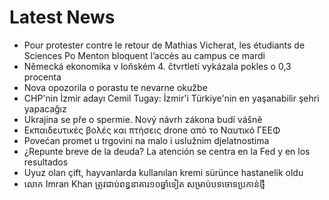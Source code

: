 # Latest News
-  Pour protester contre le retour de Mathias Vicherat, les étudiants de Sciences Po Menton bloquent l’accès au campus ce mardi
-  Německá ekonomika v loňském 4. čtvrtletí vykázala pokles o 0,3 procenta
-  Nova opozorila o porastu te nevarne okužbe
-  CHP'nin İzmir adayı Cemil Tugay: İzmir'i Türkiye'nin en yaşanabilir şehri yapacağız
-  Ukrajina se pře o spermie. Nový návrh zákona budí vášně
-  Εκπαιδευτικές βολές και πτήσεις drone από το Ναυτικό ΓΕΕΦ
-  Povećan promet u trgovini na malo i uslužnim djelatnostima
-  ¿Repunte breve de la deuda? La atención se centra en la Fed y en los resultados
-  Uyuz olan çift, hayvanlarda kullanılan kremi sürünce hastanelik oldu
-  លោក Imran Khan ត្រូវជាប់ពន្ធនាគារ១០ឆ្នាំទៀត សម្រាប់បទចោទប្រកាន់ថ្មី
